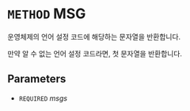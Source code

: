 # `METHOD` MSG
운영체제의 언어 설정 코드에 해당하는 문자열을 반환합니다.

만약 알 수 없는 언어 설정 코드라면, 첫 문자열을 반환합니다.

## Parameters
* `REQUIRED` *msgs*
